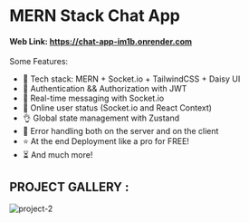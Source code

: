 # MERN Stack Chat App

#### Web Link: https://chat-app-im1b.onrender.com

Some Features:

-   🌟 Tech stack: MERN + Socket.io + TailwindCSS + Daisy UI
-   🎃 Authentication && Authorization with JWT
-   👾 Real-time messaging with Socket.io
-   🚀 Online user status (Socket.io and React Context)
-   👌 Global state management with Zustand
-   🐞 Error handling both on the server and on the client
-   ⭐ At the end Deployment like a pro for FREE!
-   ⏳ And much more!

## PROJECT GALLERY :

![project-2](https://github.com/user-attachments/assets/3a04a427-52fc-4529-8b73-b9a683ad5954)
